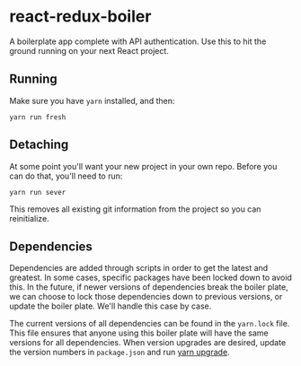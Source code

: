 # react-redux-boiler

A boilerplate app complete with API authentication. Use this to hit the ground running on your next React project.

## Running

Make sure you have `yarn` installed, and then:

```
yarn run fresh
```

## Detaching

At some point you'll want your new project in your own repo. Before you can do that, you'll need to run:

```
yarn run sever
```

This removes all existing git information from the project so you can reinitialize.

## Dependencies

Dependencies are added through scripts in order to get the latest and greatest. In some cases, specific packages
have been locked down to avoid this. In the future, if newer versions of dependencies break the boiler plate, we
can choose to lock those dependencies down to previous versions, or update the boiler plate. We'll handle this case
by case.

The current versions of all dependencies can be found in the `yarn.lock` file. This file ensures that anyone using
this boiler plate will have the same versions for all dependencies. When version upgrades are desired, update the
version numbers in `package.json` and run [yarn upgrade](https://yarnpkg.com/en/docs/cli/upgrade).
